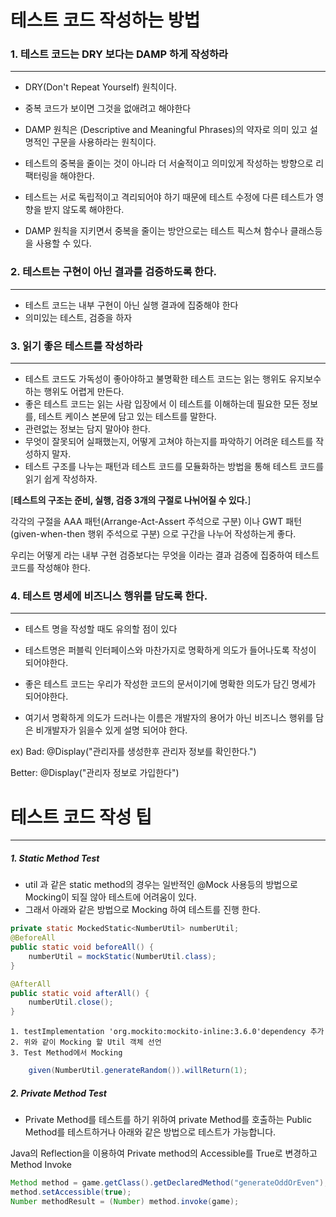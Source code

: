 # 테스트 코드 작성하는 방법


### 1. 테스트 코드는 DRY 보다는 DAMP 하게 작성하라
---

- DRY(Don't Repeat Yourself) 원칙이다.
- 중복 코드가 보이면 그것을 없애려고 해야한다
- DAMP 원칙은 (Descriptive and Meaningful Phrases)의 약자로 의미 있고 설명적인 구문을 사용하라는 원칙이다.


- 테스트의 중복을 줄이는 것이 아니라 더 서술적이고 의미있게 작성하는 방향으로 리팩터링을 해야한다.
- 테스트는 서로 독립적이고 격리되어야 하기 때문에 테스트 수정에 다른 테스트가 영향을 받지 않도록 해야한다.
- DAMP 원칙을 지키면서 중복을 줄이는 방안으로는 테스트 픽스쳐 함수나 클래스등을 사용할 수 있다.


### 2. 테스트는 구현이 아닌 결과를 검증하도록 한다.
---

- 테스트 코드는 내부 구현이 아닌 실행 결과에 집중해야 한다
- 의미있는 테스트, 검증을 하자



### 3. 읽기 좋은 테스트를 작성하라
---

- 테스트 코드도 가독성이 좋아야하고 불명확한 테스트 코드는 읽는 행위도 유지보수 하는 행위도 어렵게 만든다.
- 좋은 테스트 코드는 읽는 사람 입장에서 이 테스트를 이해하는데 필요한 모든 정보를, 테스트 케이스 본문에 담고 있는 테스트를 말한다.
- 관련없는 정보는 담지 말아야 한다.
- 무엇이 잘못되어 실패했는지, 어떻게 고쳐야 하는지를 파악하기 어려운 테스트를 작성하지 말자.
- 테스트 구조를 나누는 패턴과 테스트 코드를 모듈화하는 방법을 통해 테스트 코드를 읽기 쉽게 작성하자.



[**테스트의 구조는 준비, 실행, 검증 3개의 구절로 나뉘어질 수 있다.**]

각각의 구절을 AAA 패턴(Arrange-Act-Assert 주석으로 구분) 이나 
GWT 패턴(given-when-then 행위 주석으로 구분) 으로 구간을 나누어 작성하는게 좋다.

우리는 어떻게 라는 내부 구현 검증보다는 무엇을 이라는 결과 검증에 집중하여 테스트 코드를 작성해야 한다.


### 4. 테스트 명세에 비즈니스 행위를 담도록 한다.
---

- 테스트 명을 작성할 때도 유의할 점이 있다
- 테스트명은 퍼블릭 인터페이스와 마찬가지로 명확하게 의도가 들어나도록 작성이 되어야한다.
- 좋은 테스트 코드는 우리가 작성한 코드의 문서이기에 명확한 의도가 담긴 명세가 되어야한다.

- 여기서 명확하게 의도가 드러나는 이름은 개발자의 용어가 아닌 비즈니스 행위를 담은 비개발자가 읽을수 있게 설명 되어야 한다.

ex)
Bad:
@Display("관리자를 생성한후 관리자 정보를 확인한다.")

Better:
@Display("관리자 정보로 가입한다")



# 테스트 코드 작성 팁
---

##### 1. Static Method Test

- util 과 같은 static method의 경우는 일반적인 @Mock 사용등의 방법으로 Mocking이 되질 않아 테스트에 어려움이 있다.
- 그래서 아래와 같은 방법으로 Mocking 하여 테스트를 진행 한다.
```java
private static MockedStatic<NumberUtil> numberUtil; 
@BeforeAll 
public static void beforeAll() { 
	numberUtil = mockStatic(NumberUtil.class); 
} 

@AfterAll 
public static void afterAll() { 
	numberUtil.close(); 
}​
```
	1. testImplementation 'org.mockito:mockito-inline:3.6.0'dependency 추가
	2. 위와 같이 Mocking 할 Util 객체 선언
	3. Test Method에서 Mocking
```java
	given(NumberUtil.generateRandom()).willReturn(1);
```



##### 2. Private Method Test

- Private Method를 테스트를 하기 위하여 private Method를 호출하는 Public Method를 테스트하거나 아래와 같은 방법으로 테스트가 가능합니다.

Java의 Reflection을 이용하여 Private method의 Accessible를 True로 변경하고 Method Invoke 

```java
Method method = game.getClass().getDeclaredMethod("generateOddOrEven"); 
method.setAccessible(true); 
Number methodResult = (Number) method.invoke(game);​
```


